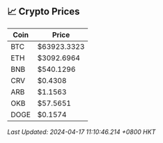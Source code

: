 ## 📈 Crypto Prices

| Coin | Price |
| ---- | ----- |
| BTC | $63923.3323 |
| ETH | $3092.6964 |
| BNB | $540.1296 |
| CRV | $0.4308 |
| ARB | $1.1563 |
| OKB | $57.5651 |
| DOGE | $0.1574 |

_Last Updated: 2024-04-17 11:10:46.214 +0800 HKT_